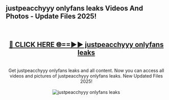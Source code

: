 <h2>justpeacchyyy onlyfans leaks Videos And Photos - Update Files 2025!</h2>
<br>
<div align="center">
<h2><a href="https://top-ai-tools.click/QrbHav" rel="nofollow">🔴 CLICK HERE 🌐==►► justpeacchyyy onlyfans leaks</a></h2>
<br>
Get justpeacchyyy onlyfans leaks and all content. Now you can access all videos and pictures of justpeacchyyy onlyfans leaks. New Updated Files 2025!
<br>
<br>
<a href="https://top-ai-tools.click/QrbHav" rel="nofollow" data-target="animated-image.originalLink"><img src="https://i.ibb.co.com/WyWwxjT/player-gif2.gif" alt="justpeacchyyy onlyfans leaks" style="max-width: 100%; display: inline-block;" data-target="animated-image.originalImage"></a>
</div>
<br>